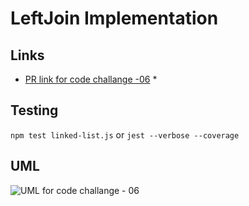 # LeftJoin Implementation



    
## Links

* [PR link for code challange -06](https://github.com/Eyob1984/data-structures-and-algorithms/pull/39) *

  
## Testing
  `npm test linked-list.js` or `jest --verbose --coverage`
  

## UML

![UML for code challange - 06](./asset/image/uml-code-challanges-06.jpg)

